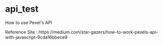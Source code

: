 # api_test

<p>How to use Pexel's API</p>
Reference Site : https://medium.com/star-gazers/how-to-work-pexels-api-with-javascript-9cda16bbece9

